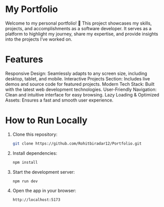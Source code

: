 # My Portfolio

Welcome to my personal portfolio! 🚀 This project showcases my skills, projects, and accomplishments as a software developer. It serves as a platform to highlight my journey, share my expertise, and provide insights into the projects I’ve worked on.

# Features

Responsive Design: Seamlessly adapts to any screen size, including desktop, tablet, and mobile.
Interactive Projects Section: Includes live demos and source code for featured projects.
Modern Tech Stack: Built with the latest web development technologies.
User-Friendly Navigation: Clean and intuitive interface for easy browsing.
Lazy Loading & Optimized Assets: Ensures a fast and smooth user experience.

# How to Run Locally

1. Clone this repository:
   ```bash
   git clone https://github.com/Rohitbiradar12/Portfolio.git

2. Install dependencies:
   ```bash
   npm install

3. Start the development server:
   ```bash
   npm run dev

4. Open the app in your browser:
   ```bash
   http://localhost:5173

